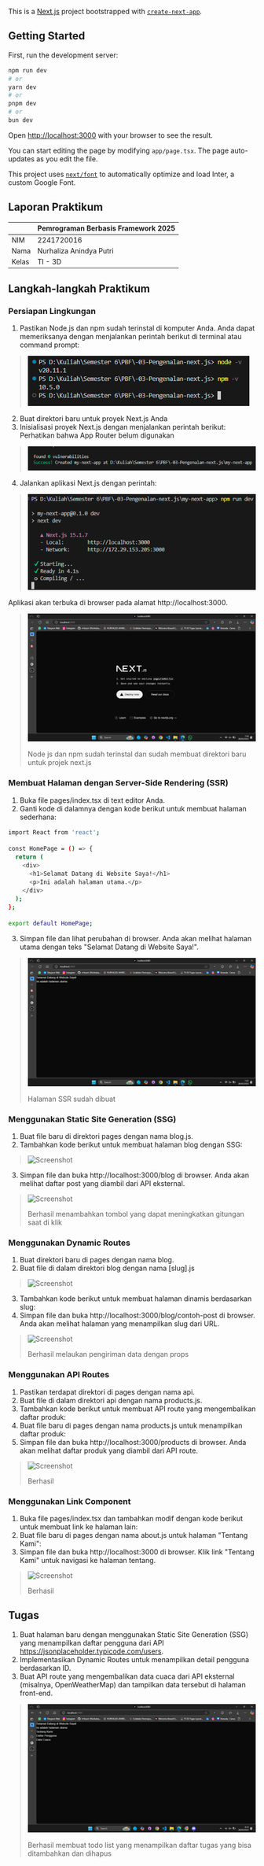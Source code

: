 This is a [Next.js](https://nextjs.org/) project bootstrapped with [`create-next-app`](https://github.com/vercel/next.js/tree/canary/packages/create-next-app).

## Getting Started

First, run the development server:

```bash
npm run dev
# or
yarn dev
# or
pnpm dev
# or
bun dev
```

Open [http://localhost:3000](http://localhost:3000) with your browser to see the result.

You can start editing the page by modifying `app/page.tsx`. The page auto-updates as you edit the file.

This project uses [`next/font`](https://nextjs.org/docs/basic-features/font-optimization) to automatically optimize and load Inter, a custom Google Font.

## Laporan Praktikum

|  | Pemrograman Berbasis Framework 2025 |
|--|--|
| NIM |  2241720016|
| Nama |  Nurhaliza Anindya Putri |
| Kelas | TI - 3D |

##  Langkah-langkah Praktikum 
### Persiapan Lingkungan

1. Pastikan Node.js dan npm sudah terinstal di komputer Anda. Anda dapat memeriksanya dengan 
menjalankan perintah berikut di terminal atau command prompt: 
> ![Screenshot](assets-report/a/01.png)

2. Buat direktori baru untuk proyek Next.js Anda 
3. Inisialisasi proyek Next.js dengan menjalankan perintah berikut: Perhatikan bahwa App Router belum digunakan 
> ![Screenshot](assets-report/a/02.png)

4. Jalankan aplikasi Next.js dengan perintah: 
> ![Screenshot](assets-report/a/03.png)

Aplikasi akan terbuka di browser pada alamat http://localhost:3000.

> ![Screenshot](assets-report/a/04.png)
> 
> Node js dan npm sudah terinstal dan sudah membuat direktori baru untuk projek next.js

### Membuat Halaman dengan Server-Side Rendering (SSR)
1. Buka file pages/index.tsx di text editor Anda. 
2. Ganti kode di dalamnya dengan kode berikut untuk membuat halaman sederhana: 
```bash
import React from 'react';

const HomePage = () => {
  return (
    <div>
      <h1>Selamat Datang di Website Saya!</h1>
      <p>Ini adalah halaman utama.</p>
    </div>
  );
};

export default HomePage; 
```

3. Simpan file dan lihat perubahan di browser. Anda akan melihat halaman utama dengan teks 
"Selamat Datang di Website Saya!".
> ![Screenshot](assets-report/b/01.png)
>
> Halaman SSR sudah dibuat

### Menggunakan Static Site Generation (SSG) 
1. Buat file baru di direktori pages dengan nama blog.js. 
2. Tambahkan kode berikut untuk membuat halaman blog dengan SSG: 
> ![Screenshot](assets-report/c/02.png)

3. Simpan file dan buka http://localhost:3000/blog di browser. Anda akan melihat daftar post yang diambil dari API eksternal.
> ![Screenshot](assets-report/c/02.png)
> 
> Berhasil menambahkan tombol yang dapat meningkatkan gitungan saat di klik

### Menggunakan Dynamic Routes 
1. Buat direktori baru di pages dengan nama blog. 
2. Buat file di dalam direktori blog dengan nama [slug].js 
> ![Screenshot](assets-report/04.png)

3. Tambahkan kode berikut untuk membuat halaman dinamis berdasarkan slug: 
4. Simpan file dan buka http://localhost:3000/blog/contoh-post di browser. Anda akan melihat halaman yang menampilkan slug dari URL.
> ![Screenshot](assets-report/04.png)
> 
> Berhasil melaukan pengiriman data dengan props

### Menggunakan API Routes 
1. Pastikan terdapat direktori di pages dengan nama api. 
2. Buat file di dalam direktori api dengan nama products.js. 
3. Tambahkan kode berikut untuk membuat API route yang mengembalikan daftar produk: 
4. Buat file baru di pages dengan nama products.js untuk menampilkan daftar produk: 
5. Simpan file dan buka http://localhost:3000/products di browser. Anda akan melihat daftar produk yang diambil dari API route.
> ![Screenshot](assets-report/05.png)
> 
> Berhasil 

### Menggunakan Link Component 
1. Buka file pages/index.tsx dan tambahkan modif dengan kode berikut untuk membuat link ke halaman lain: 
2. Buat file baru di pages dengan nama about.js untuk halaman "Tentang Kami": 
3. Simpan file dan buka http://localhost:3000 di browser. Klik link "Tentang Kami" untuk navigasi ke halaman tentang.
> ![Screenshot](assets-report/05.png)
> 
> Berhasil 

## Tugas 
1. Buat halaman baru dengan menggunakan Static Site Generation (SSG) yang menampilkan daftar 
pengguna dari API https://jsonplaceholder.typicode.com/users. 
2. Implementasikan Dynamic Routes untuk menampilkan detail pengguna berdasarkan ID. 
3. Buat API route yang mengembalikan data cuaca dari API eksternal (misalnya, 
OpenWeatherMap) dan tampilkan data tersebut di halaman front-end.

> ![Screenshot](assets-report/tugas/01.png)
> 
> Berhasil membuat todo list yang menampilkan daftar tugas yang bisa ditambahkan dan dihapus
